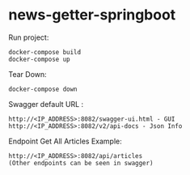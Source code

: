 # news-getter-springboot

Run project:

    docker-compose build
    docker-compose up

Tear Down:
    
    docker-compose down

Swagger default URL :

    http://<IP_ADDRESS>:8082/swagger-ui.html - GUI
    http://<IP_ADDRESS>:8082/v2/api-docs - Json Info

Endpoint Get All Articles Example:

    http://<IP_ADDRESS>:8082/api/articles
    (Other endpoints can be seen in swagger)

